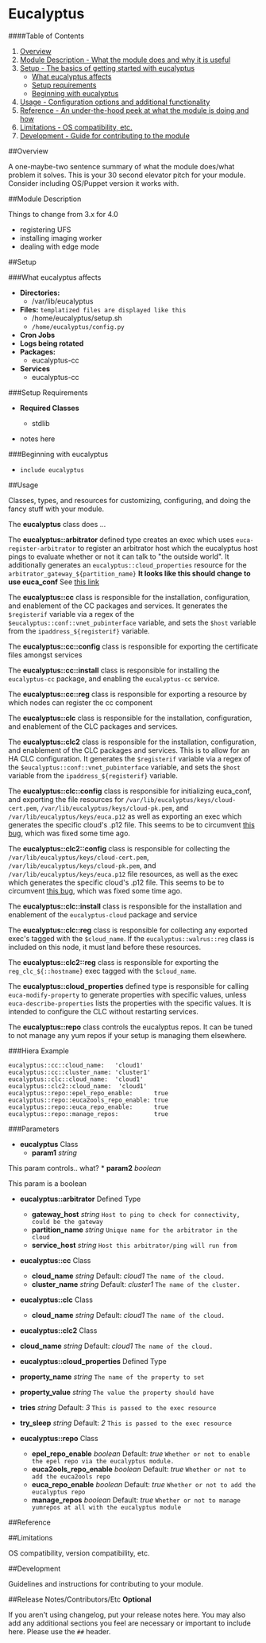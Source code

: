 Eucalyptus
==========

####Table of Contents

1.	[Overview](#overview)
2.	[Module Description - What the module does and why it is useful](#module-description)
3.	[Setup - The basics of getting started with eucalyptus](#setup)
	-	[What eucalyptus affects](#what-eucalyptus-affects)
	-	[Setup requirements](#setup-requirements)
	-	[Beginning with eucalyptus](#beginning-with-eucalyptus)
4.	[Usage - Configuration options and additional functionality](#usage)
5.	[Reference - An under-the-hood peek at what the module is doing and how](#reference)
6.	[Limitations - OS compatibility, etc.](#limitations)
7.	[Development - Guide for contributing to the module](#development)

##Overview

A one-maybe-two sentence summary of what the module does/what problem it solves. This is your 30 second elevator pitch for your module. Consider including OS/Puppet version it works with.

##Module Description

Things to change from 3.x for 4.0

-	registering UFS
-	installing imaging worker
-	dealing with edge mode

##Setup

###What eucalyptus affects

-	**Directories:**
	-	/var/lib/eucalyptus
-	**Files:** `templatized files are displayed like this`
	-	/home/eucalyptus/setup.sh
	-	`/home/eucalyptus/config.py`
-	**Cron Jobs**
-	**Logs being rotated**
-	**Packages:**
	-	eucalyptus-cc
-	**Services**
	-	eucalyptus-cc

###Setup Requirements

-	**Required Classes**

	-	stdlib

-	notes here

###Beginning with eucalyptus

-	`include eucalyptus`

##Usage

Classes, types, and resources for customizing, configuring, and doing the fancy stuff with your module.

The **eucalyptus** class does ...

The **eucalyptus::arbitrator** defined type creates an exec which uses `euca-register-arbitrator` to register an arbitrator host which the eucalyptus host pings to evaluate whether or not it can talk to "the outside world". It additionally generates an `eucalyptus::cloud_properties` resource for the `arbitrator_gateway_${partition_name}` **It looks like this should change to use euca_conf** See [this link](https://www.eucalyptus.com/docs/eucalyptus/4.0.2/install-guide/registering_arbitrator.html)

The **eucalyptus::cc** class is responsible for the installation, configuration, and enablement of the CC packages and services. It generates the `$registerif` variable via a regex of the `$eucalyptus::conf::vnet_pubinterface` variable, and sets the `$host` variable from the `ipaddress_${registerif}` variable.

The **eucalyptus::cc::config** class is responsible for exporting the certificate files amongst services

The **eucalyptus::cc::install** class is responsible for installing the `eucalyptus-cc` package, and enabling the `eucalyptus-cc` service.

The **eucalyptus::cc::reg** class is responsible for exporting a resource by which nodes can register the cc component

The **eucalyptus::clc** class is responsible for the installation, configuration, and enablement of the CLC packages and services.

The **eucalyptus::clc2** class is responsible for the installation, configuration, and enablement of the CLC packages and services. This is to allow for an HA CLC configuration. It generates the `$registerif` variable via a regex of the `$eucalyptus::conf::vnet_pubinterface` variable, and sets the `$host` variable from the `ipaddress_${registerif}` variable.

The **eucalyptus::clc::config** class is responsible for initializing euca_conf, and exporting the file resources for `/var/lib/eucalyptus/keys/cloud-cert.pem`, `/var/lib/eucalyptus/keys/cloud-pk.pem`, and `/var/lib/eucalyptus/keys/euca.p12` as well as exporting an exec which generates the specific cloud's .p12 file. This seems to be to circumvent [this bug](http://projects.puppetlabs.com/issues/17216), which was fixed some time ago.

The **eucalyptus::clc2::config** class is responsible for collecting the `/var/lib/eucalyptus/keys/cloud-cert.pem`, `/var/lib/eucalyptus/keys/cloud-pk.pem`, and `/var/lib/eucalyptus/keys/euca.p12` file resources, as well as the exec which generates the specific cloud's .p12 file. This seems to be to circumvent [this bug](http://projects.puppetlabs.com/issues/17216), which was fixed some time ago.

The **eucalyptus::clc::install** class is responsible for the installation and enablement of the `eucalyptus-cloud` package and service

The **eucalyptus::clc::reg** class is responsible for collecting any exported exec's tagged with the `$cloud_name`. If the `eucalyptus::walrus::reg` class is included on this node, it must land before these resources.

The **eucalyptus::clc2::reg** class is responsible for exporting the `reg_clc_${::hostname}` exec tagged with the `$cloud_name`.

The **eucalyptus::cloud_properties** defined type is responsible for calling `euca-modify-property` to generate properties with specific values, unless `euca-describe-properties` lists the properties with the specific values. It is intended to configure the CLC without restarting services.

The **eucalyptus::repo** class controls the eucalyptus repos. It can be tuned to not manage any yum repos if your setup is managing them elsewhere.

###Hiera Example

```
eucalyptus::cc::cloud_name:   'cloud1'
eucalyptus::cc::cluster_name: 'cluster1'
eucalyptus::clc::cloud_name:  'cloud1'
eucalyptus::clc2::cloud_name:  'cloud1'
eucalyptus::repo::epel_repo_enable:      true
eucalyptus::repo::euca2ools_repo_enable: true
eucalyptus::repo::euca_repo_enable:      true
eucalyptus::repo::manage_repos:          true
```

###Parameters

-	**eucalyptus** Class
	-	**param1** *string*

This param controls.. what? * **param2** *boolean*

This param is a boolean

-	**eucalyptus::arbitrator** Defined Type

	-	**gateway_host** *string* `Host to ping to check for connectivity, could be the gateway`
	-	**partition_name** *string* `Unique name for the arbitrator in the cloud`
	-	**service_host** *string* `Host this arbitrator/ping will run from`

-	**eucalyptus::cc** Class

	-	**cloud_name** *string* Default: *cloud1* `The name of the cloud.`
	-	**cluster_name** *string* Default: *cluster1* `The name of the cluster.`

-	**eucalyptus::clc** Class

	-	**cloud_name** *string* Default: *cloud1* `The name of the cloud.`

-	**eucalyptus::clc2** Class

-	**cloud_name** *string* Default: *cloud1* `The name of the cloud.`

-	**eucalyptus::cloud_properties** Defined Type

-	**property_name** *string* `The name of the property to set`

-	**property_value** *string* `The value the property should have`

-	**tries** *string* Default: *3* `This is passed to the exec resource`

-	**try_sleep** *string* Default: *2* `This is passed to the exec resource`

-	**eucalyptus::repo** Class

	-	**epel_repo_enable** *boolean* Default: *true* `Whether or not to enable the epel repo via the eucalyptus module.`
	-	**euca2ools_repo_enable** *boolean* Default: *true* `Whether or not to add the euca2ools repo`
	-	**euca_repo_enable** *boolean* Default: *true* `Whether or not to add the eucalyptus repo`
	-	**manage_repos** *boolean* Default: *true* `Whether or not to manage yumrepos at all with the eucalyptus module`

##Reference

##Limitations

OS compatibility, version compatibility, etc.

##Development

Guidelines and instructions for contributing to your module.

##Release Notes/Contributors/Etc **Optional**

If you aren't using changelog, put your release notes here. You may also add any additional sections you feel are necessary or important to include here. Please use the `##` header.
